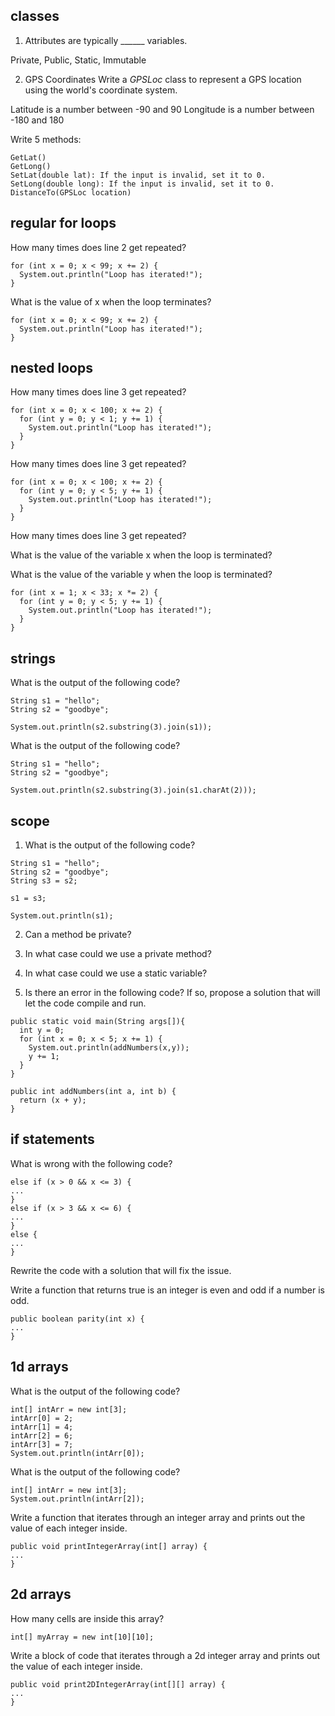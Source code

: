 ## classes

1. Attributes are typically ______ variables.

Private, Public, Static, Immutable

2. GPS Coordinates
Write a *GPSLoc* class to represent a GPS location using the world's coordinate system.

Latitude is a number between -90 and 90
Longitude is a number between -180 and 180

Write 5 methods:

```
GetLat()
GetLong()
SetLat(double lat): If the input is invalid, set it to 0.
SetLong(double long): If the input is invalid, set it to 0.
DistanceTo(GPSLoc location)
```

## regular for loops

How many times does line 2 get repeated?

```
for (int x = 0; x < 99; x += 2) {
  System.out.println("Loop has iterated!");
}
```

What is the value of x when the loop terminates?

```
for (int x = 0; x < 99; x += 2) {
  System.out.println("Loop has iterated!");
}
```

## nested loops

How many times does line 3 get repeated?

```
for (int x = 0; x < 100; x += 2) {
  for (int y = 0; y < 1; y += 1) {
    System.out.println("Loop has iterated!");
  }
}
```

How many times does line 3 get repeated?

```
for (int x = 0; x < 100; x += 2) {
  for (int y = 0; y < 5; y += 1) {
    System.out.println("Loop has iterated!");
  }
}
```

How many times does line 3 get repeated?

What is the value of the variable x when the loop is terminated?

What is the value of the variable y when the loop is terminated?

```
for (int x = 1; x < 33; x *= 2) {
  for (int y = 0; y < 5; y += 1) {
    System.out.println("Loop has iterated!");
  }
}
```

## strings

What is the output of the following code?

```
String s1 = "hello";
String s2 = "goodbye";

System.out.println(s2.substring(3).join(s1));
```

What is the output of the following code?

```
String s1 = "hello";
String s2 = "goodbye";

System.out.println(s2.substring(3).join(s1.charAt(2)));
```

## scope

1. What is the output of the following code?

```
String s1 = "hello";
String s2 = "goodbye";
String s3 = s2;

s1 = s3;

System.out.println(s1);
```

2. Can a method be private?

3. In what case could we use a private method?

4. In what case could we use a static variable?

5. Is there an error in the following code? If so, propose a solution that will let the code compile and run.

```
public static void main(String args[]){
  int y = 0;
  for (int x = 0; x < 5; x += 1) {
    System.out.println(addNumbers(x,y));
    y += 1;
  }
}

public int addNumbers(int a, int b) {
  return (x + y);
}
```


## if statements

What is wrong with the following code?

```
else if (x > 0 && x <= 3) {
...
}
else if (x > 3 && x <= 6) {
...
}
else {
...
}
```

Rewrite the code with a solution that will fix the issue.


Write a function that returns true is an integer is even and odd if a number is odd.
```
public boolean parity(int x) {
...
}
```

## 1d arrays

What is the output of the following code?

```
int[] intArr = new int[3];
intArr[0] = 2;
intArr[1] = 4;
intArr[2] = 6;
intArr[3] = 7;
System.out.println(intArr[0]);
```


What is the output of the following code?

```
int[] intArr = new int[3];
System.out.println(intArr[2]);
```

Write a function that iterates through an integer array and prints out the value of each integer inside.

```
public void printIntegerArray(int[] array) {
...
}
```

## 2d arrays

How many cells are inside this array?

```
int[] myArray = new int[10][10];
```

Write a block of code that iterates through a 2d integer array and prints out the value of each integer inside.

```
public void print2DIntegerArray(int[][] array) {
...
}
```
